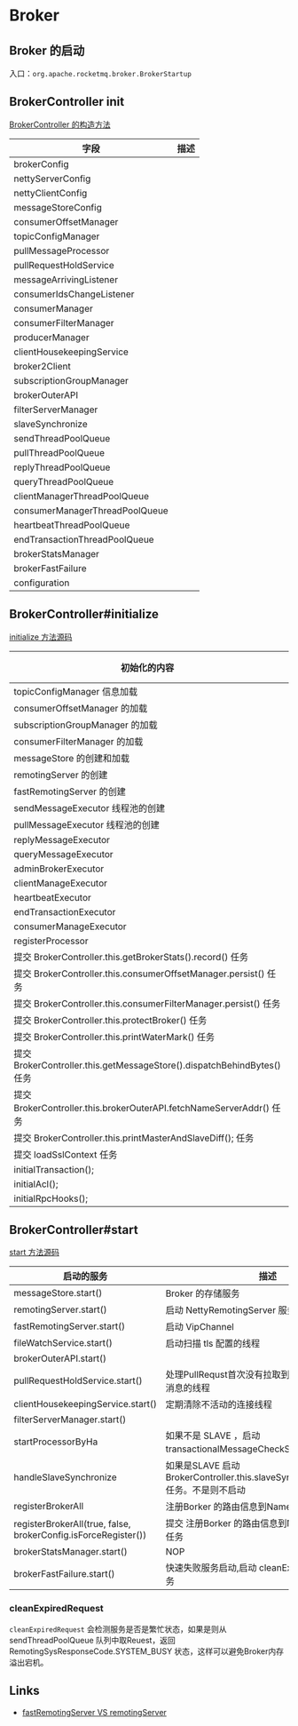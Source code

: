 # Broker

## Broker 的启动

入口：`org.apache.rocketmq.broker.BrokerStartup`

## BrokerController init

[BrokerController 的构造方法](https://github.com/apache/rocketmq/blob/master/broker/src/main/java/org/apache/rocketmq/broker/BrokerController.java#L171)

| 字段                           | 描述 |
| ------------------------------ | ---- |
| brokerConfig                   |
| nettyServerConfig              |
| nettyClientConfig              |
| messageStoreConfig             |
| consumerOffsetManager          |
| topicConfigManager             |
| pullMessageProcessor           |
| pullRequestHoldService         |
| messageArrivingListener        |
| consumerIdsChangeListener      |
| consumerManager                |
| consumerFilterManager          |
| producerManager                |
| clientHousekeepingService      |
| broker2Client                  |
| subscriptionGroupManager       |
| brokerOuterAPI                 |
| filterServerManager            |
| slaveSynchronize               |
| sendThreadPoolQueue            |
| pullThreadPoolQueue            |
| replyThreadPoolQueue           |
| queryThreadPoolQueue           |
| clientManagerThreadPoolQueue   |
| consumerManagerThreadPoolQueue |
| heartbeatThreadPoolQueue       |
| endTransactionThreadPoolQueue  |
| brokerStatsManager             |
| brokerFastFailure              |
| configuration                  |

## BrokerController#initialize

[initialize 方法源码](https://github.com/apache/rocketmq/blob/master/broker/src/main/java/org/apache/rocketmq/broker/BrokerController.java#L234)

| 初始化的内容                                                            | 描述 |
| ----------------------------------------------------------------------- | ---- |
| topicConfigManager 信息加载                                             |
| consumerOffsetManager 的加载                                            |
| subscriptionGroupManager 的加载                                         |
| consumerFilterManager 的加载                                            |
| messageStore 的创建和加载                                               |
| remotingServer 的创建                                                   |
| fastRemotingServer 的创建                                               |
| sendMessageExecutor 线程池的创建                                        |
| pullMessageExecutor 线程池的创建                                        |
| replyMessageExecutor                                                    |
| queryMessageExecutor                                                    |
| adminBrokerExecutor                                                     |
| clientManageExecutor                                                    |
| heartbeatExecutor                                                       |
| endTransactionExecutor                                                  |
| consumerManageExecutor                                                  |
| registerProcessor                                                       |
| 提交 BrokerController.this.getBrokerStats().record() 任务               |
| 提交 BrokerController.this.consumerOffsetManager.persist() 任务         |
| 提交 BrokerController.this.consumerFilterManager.persist() 任务         |
| 提交 BrokerController.this.protectBroker() 任务                         |
| 提交 BrokerController.this.printWaterMark() 任务                        |
| 提交 BrokerController.this.getMessageStore().dispatchBehindBytes() 任务 |
| 提交 BrokerController.this.brokerOuterAPI.fetchNameServerAddr() 任务    |
| 提交 BrokerController.this.printMasterAndSlaveDiff(); 任务              |
| 提交 loadSslContext 任务                                                |
| initialTransaction();                                                   |
| initialAcl();                                                           |
| initialRpcHooks();                                                      |

## BrokerController#start

[start 方法源码](https://github.com/apache/rocketmq/blob/master/broker/src/main/java/org/apache/rocketmq/broker/BrokerController.java#L851)

| 启动的服务                                                     | 描述                                                                                  |
| -------------------------------------------------------------- | ------------------------------------------------------------------------------------- |
| messageStore.start()                                           |Broker 的存储服务
| remotingServer.start()                                         |启动 NettyRemotingServer 服务
| fastRemotingServer.start()                                     |启动 VipChannel
| fileWatchService.start()                                       |启动扫描 tls 配置的线程
| brokerOuterAPI.start()                                         |
| pullRequestHoldService.start()                                 |处理PullRequst首次没有拉取到消息，进行延迟拉取消息的线程
| clientHousekeepingService.start()                              |定期清除不活动的连接线程
| filterServerManager.start()                                    |
| startProcessorByHa                                             | 如果不是 SLAVE ，启动 transactionalMessageCheckService 服务                           |
| handleSlaveSynchronize                                         | 如果是SLAVE 启动 BrokerController.this.slaveSynchronize.syncAll(); 任务。不是则不启动 |
| registerBrokerAll                                              | 注册Borker 的路由信息到NameServer                                                     |
| registerBrokerAll(true, false, brokerConfig.isForceRegister()) | 提交 注册Borker 的路由信息到NameServer 的定时任务                                     |
| brokerStatsManager.start()                                     | NOP                                                                                   |
| brokerFastFailure.start()                                      | 快速失败服务启动,启动 cleanExpiredRequest(); 任务                                     |

### cleanExpiredRequest

`cleanExpiredRequest` 会检测服务是否是繁忙状态，如果是则从sendThreadPoolQueue 队列中取Reuest，返回 RemotingSysResponseCode.SYSTEM_BUSY 状态，这样可以避免Broker内存溢出宕机。

## Links

- [fastRemotingServer VS remotingServer](http://www.tianshouzhi.com/api/tutorials/rocketmq/417)

